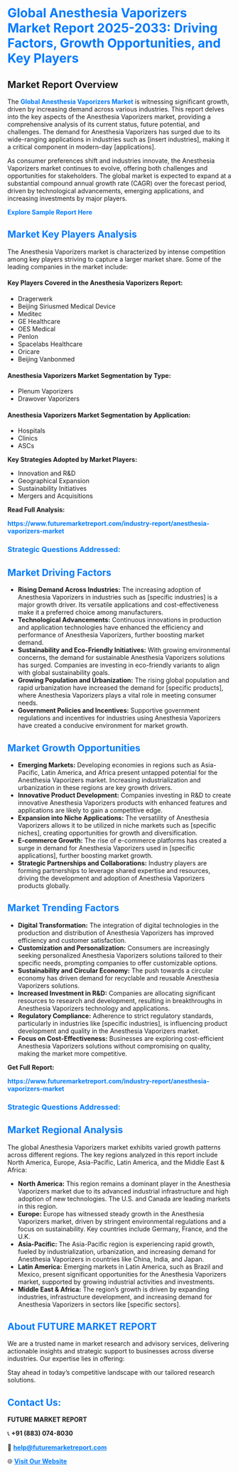 <h1 style="color: #007BFF;">Global Anesthesia Vaporizers Market Report 2025-2033: Driving Factors, Growth Opportunities, and Key Players</h1>

<section id="overview">
<h2>Market Report Overview</h2>
<p>The <a href="https://www.futuremarketreport.com/industry-report/anesthesia-vaporizers-market" style="color: #007BFF; text-decoration: none;"><strong>Global Anesthesia Vaporizers Market</strong></a> is witnessing significant growth, driven by increasing demand across various industries. This report delves into the key aspects of the Anesthesia Vaporizers market, providing a comprehensive analysis of its current status, future potential, and challenges. The demand for Anesthesia Vaporizers has surged due to its wide-ranging applications in industries such as [insert industries], making it a critical component in modern-day [applications].</p>
<p>As consumer preferences shift and industries innovate, the Anesthesia Vaporizers market continues to evolve, offering both challenges and opportunities for stakeholders. The global market is expected to expand at a substantial compound annual growth rate (CAGR) over the forecast period, driven by technological advancements, emerging applications, and increasing investments by major players.</p>
</section>

<section id="overview">
<p><a href="https://www.futuremarketreport.com/request-sample/reportId=76951" style="color: #007BFF; text-decoration: none;"><strong>Explore Sample Report Here</strong></a></p>
</section>

<section id="key-players">
<h2 style="color: #007BFF;">Market Key Players Analysis</h2>
<p>The Anesthesia Vaporizers market is characterized by intense competition among key players striving to capture a larger market share. Some of the leading companies in the market include:</p>
<h4>Key Players Covered in the Anesthesia Vaporizers Report:</h4>
<ul><li>Dragerwerk</li><li>Beijing Siriusmed Medical Device</li><li>Meditec</li><li>GE Healthcare</li><li>OES Medical</li><li>Penlon</li><li>Spacelabs Healthcare</li><li>Oricare</li><li>Beijing Vanbonmed</li></ul>
<h4>Anesthesia Vaporizers Market Segmentation by Type:</h4>
<ul><li>Plenum Vaporizers</li><li>Drawover Vaporizers</li></ul>

<h4>Anesthesia Vaporizers Market Segmentation by Application:</h4>
<ul><li>Hospitals</li><li>Clinics</li><li>ASCs</li></ul>
<p><strong>Key Strategies Adopted by Market Players:</strong></p>
<ul>
<li>Innovation and R&D</li>
<li>Geographical Expansion</li>
<li>Sustainability Initiatives</li>
<li>Mergers and Acquisitions</li>
</ul>
</section>

<section>
<p><strong>Read Full Analysis: </strong></p><a href="https://www.futuremarketreport.com/industry-report/anesthesia-vaporizers-market" style="color: #007BFF; text-decoration: none;"><strong>https://www.futuremarketreport.com/industry-report/anesthesia-vaporizers-market</strong></a>
<h3 style="color: #007BFF;">Strategic Questions Addressed:</h3>
</section>

<section id="driving-factors">
<h2 style="color: #007BFF;">Market Driving Factors</h2>
<ul>
<li><strong>Rising Demand Across Industries:</strong> The increasing adoption of Anesthesia Vaporizers in industries such as [specific industries] is a major growth driver. Its versatile applications and cost-effectiveness make it a preferred choice among manufacturers.</li>
<li><strong>Technological Advancements:</strong> Continuous innovations in production and application technologies have enhanced the efficiency and performance of Anesthesia Vaporizers, further boosting market demand.</li>
<li><strong>Sustainability and Eco-Friendly Initiatives:</strong> With growing environmental concerns, the demand for sustainable Anesthesia Vaporizers solutions has surged. Companies are investing in eco-friendly variants to align with global sustainability goals.</li>
<li><strong>Growing Population and Urbanization:</strong> The rising global population and rapid urbanization have increased the demand for [specific products], where Anesthesia Vaporizers plays a vital role in meeting consumer needs.</li>
<li><strong>Government Policies and Incentives:</strong> Supportive government regulations and incentives for industries using Anesthesia Vaporizers have created a conducive environment for market growth.</li>
</ul>
</section>

<section id="growth-opportunities">
<h2 style="color: #007BFF;">Market Growth Opportunities</h2>
<ul>
<li><strong>Emerging Markets:</strong> Developing economies in regions such as Asia-Pacific, Latin America, and Africa present untapped potential for the Anesthesia Vaporizers market. Increasing industrialization and urbanization in these regions are key growth drivers.</li>
<li><strong>Innovative Product Development:</strong> Companies investing in R&D to create innovative Anesthesia Vaporizers products with enhanced features and applications are likely to gain a competitive edge.</li>
<li><strong>Expansion into Niche Applications:</strong> The versatility of Anesthesia Vaporizers allows it to be utilized in niche markets such as [specific niches], creating opportunities for growth and diversification.</li>
<li><strong>E-commerce Growth:</strong> The rise of e-commerce platforms has created a surge in demand for Anesthesia Vaporizers used in [specific applications], further boosting market growth.</li>
<li><strong>Strategic Partnerships and Collaborations:</strong> Industry players are forming partnerships to leverage shared expertise and resources, driving the development and adoption of Anesthesia Vaporizers products globally.</li>
</ul>
</section>

<section id="trending-factors">
<h2 style="color: #007BFF;">Market Trending Factors</h2>
<ul>
<li><strong>Digital Transformation:</strong> The integration of digital technologies in the production and distribution of Anesthesia Vaporizers has improved efficiency and customer satisfaction.</li>
<li><strong>Customization and Personalization:</strong> Consumers are increasingly seeking personalized Anesthesia Vaporizers solutions tailored to their specific needs, prompting companies to offer customizable options.</li>
<li><strong>Sustainability and Circular Economy:</strong> The push towards a circular economy has driven demand for recyclable and reusable Anesthesia Vaporizers solutions.</li>
<li><strong>Increased Investment in R&D:</strong> Companies are allocating significant resources to research and development, resulting in breakthroughs in Anesthesia Vaporizers technology and applications.</li>
<li><strong>Regulatory Compliance:</strong> Adherence to strict regulatory standards, particularly in industries like [specific industries], is influencing product development and quality in the Anesthesia Vaporizers market.</li>
<li><strong>Focus on Cost-Effectiveness:</strong> Businesses are exploring cost-efficient Anesthesia Vaporizers solutions without compromising on quality, making the market more competitive.</li>
</ul>
</section>

<section>
<p><strong>Get Full Report: </strong></p><a href="https://www.futuremarketreport.com/industry-report/anesthesia-vaporizers-market" style="color: #007BFF; text-decoration: none;"><strong>https://www.futuremarketreport.com/industry-report/anesthesia-vaporizers-market</strong></a>
<h3 style="color: #007BFF;">Strategic Questions Addressed:</h3>
</section>


<section id="regional-analysis">
<h2 style="color: #007BFF;">Market Regional Analysis</h2>
<p>The global Anesthesia Vaporizers market exhibits varied growth patterns across different regions. The key regions analyzed in this report include North America, Europe, Asia-Pacific, Latin America, and the Middle East & Africa:</p>
<ul>
<li><strong>North America:</strong> This region remains a dominant player in the Anesthesia Vaporizers market due to its advanced industrial infrastructure and high adoption of new technologies. The U.S. and Canada are leading markets in this region.</li>
<li><strong>Europe:</strong> Europe has witnessed steady growth in the Anesthesia Vaporizers market, driven by stringent environmental regulations and a focus on sustainability. Key countries include Germany, France, and the U.K.</li>
<li><strong>Asia-Pacific:</strong> The Asia-Pacific region is experiencing rapid growth, fueled by industrialization, urbanization, and increasing demand for Anesthesia Vaporizers in countries like China, India, and Japan.</li>
<li><strong>Latin America:</strong> Emerging markets in Latin America, such as Brazil and Mexico, present significant opportunities for the Anesthesia Vaporizers market, supported by growing industrial activities and investments.</li>
<li><strong>Middle East & Africa:</strong> The region’s growth is driven by expanding industries, infrastructure development, and increasing demand for Anesthesia Vaporizers in sectors like [specific sectors].</li>
</ul>
</section>

<footer>
<h2 style="color: #007BFF;">About FUTURE MARKET REPORT</h2>
<p>We are a trusted name in market research and advisory services, delivering actionable insights and strategic support to businesses across diverse industries. Our expertise lies in offering:</p>

<p>Stay ahead in today’s competitive landscape with our tailored research solutions.</p>

<h2 style="color: #007BFF;">Contact Us:</h2>
<p><strong>FUTURE MARKET REPORT</strong></p>
<p>📞 <strong>+91 (883) 074-8030</strong></p>
<p>📧 <strong><a href="mailto:help@futuremarketreport.com" style="color: #007BFF;">help@futuremarketreport.com</a></strong></p>
<p>🌐 <strong><a href="https://www.futuremarketreport.com/" style="color: #007BFF;">Visit Our Website</a></strong></p>
</footer>